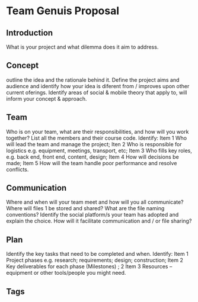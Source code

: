 # Team Genuis Proposal
## Introduction
What is your project and what dilemma does it aim to address. 
## Concept 
outline the idea and the rationale behind it. Define the project aims and audience and identify how
your idea is diferent from / improves upon other current oferings. Identify areas of social & mobile theory
that apply to, will inform your concept & approach.
## Team
Who is on your team, what are their responsibilities, and how will you work together? List all the
members and their course code. Identify: 
Item 1 Who will lead the team and manage the project; 
Iten 2 Who is responsible for logistics e.g. equipment, meetings, transport, etc; 
Item 3 Who fills key roles, e.g. back end, front end, content, design;
Item 4 How will decisions be made;
Item 5 How will the team handle poor performance and resolve conflicts. 
## Communication
 Where and when will your team meet and how will you all communicate? Where will files 1
be stored and shared? What are the file naming conventions?
Identify the social platform/s your team has adopted and explain the choice. How will it facilitate
communication and / or file sharing? 
## Plan
 Identify the key tasks that need to be completed and when. Identify:
Item 1 Project phases e.g. research; requirements; design; construction;
Item 2 Key deliverables for each phase (Milestones) ; 2
Item 3 Resources – equipment or other tools/people you might need. 
## Tags
